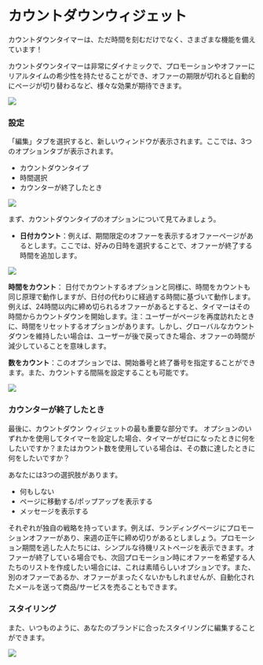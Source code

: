 # カウントダウンウィジェット

カウントダウンタイマーは、ただ時間を刻むだけでなく、さまざまな機能を備えています！

カウントダウンタイマーは非常にダイナミックで、プロモーションやオファーにリアルタイムの希少性を持たせることができ、オファーの期限が切れると自動的にページが切り替わるなど、様々な効果が期待できます。

![](https://1369750374-files.gitbook.io/~/files/v0/b/gitbook-x-prod.appspot.com/o/spaces%2FWQDl1MvGQxbiNyVOzW8v%2Fuploads%2FEBiqAZtXRODKiHbjIsHN%2Ftimer%20widget.PNG?alt=media\&token=23ddadfe-d359-44ad-96c4-6796355396eb)

### 設定

「編集」タブを選択すると、新しいウィンドウが表示されます。ここでは、3つのオプションタブが表示されます。

* カウントダウンタイプ
* 時間選択
* カウンターが終了したとき

![](https://1369750374-files.gitbook.io/~/files/v0/b/gitbook-x-prod.appspot.com/o/spaces%2FWQDl1MvGQxbiNyVOzW8v%2Fuploads%2FCURIanqKCOvP7eGHWYjN%2Ftimer%20count%20time.PNG?alt=media\&token=d3b92bb9-dda3-4389-b059-8dfcde9ec378)

まず、カウントダウンタイプのオプションについて見てみましょう。

* **日付カウント**：例えば、期間限定のオファーを表示するオファーページがあるとします。ここでは、好みの日時を選択することで、オファーが終了する時間を追加します。

![](https://1369750374-files.gitbook.io/~/files/v0/b/gitbook-x-prod.appspot.com/o/spaces%2FWQDl1MvGQxbiNyVOzW8v%2Fuploads%2FEZJJoF2S3knBh04DPAQj%2Ftimer%20count%20to%20date.PNG?alt=media\&token=047438be-93c4-494b-aaca-38b5b1d11fc5)

**時間をカウント**： 日付でカウントするオプションと同様に、時間をカウントも同じ原理で動作しますが、日付の代わりに経過する時間に基づいて動作します。例えば、24時間以内に締め切られるオファーがあるとすると、タイマーはその時間からカウントダウンを開始します。注：ユーザーがページを再度訪れたときに、時間をリセットするオプションがあります。しかし、グローバルなカウントダウンを維持したい場合は、ユーザーが後で戻ってきた場合、オファーの時間が減少していることを意味します。

**数をカウント**：このオプションでは、開始番号と終了番号を指定することができます。また、カウントする間隔を設定することも可能です。

![](https://1369750374-files.gitbook.io/~/files/v0/b/gitbook-x-prod.appspot.com/o/spaces%2FWQDl1MvGQxbiNyVOzW8v%2Fuploads%2FTLGmagI00EvmximJ5f9n%2Ftimer%20count%20number.PNG?alt=media\&token=cbc81ac8-99c6-4f69-a170-7210b8fa3588)

### カウンターが終了したとき

最後に、カウントダウン ウィジェットの最も重要な部分です。 オプションのいずれかを使用してタイマーを設定した場合、タイマーがゼロになったときに何をしたいですか？またはカウント数を使用している場合は、その数に達したときに何をしたいですか？

あなたには3つの選択肢があります。

* 何もしない
* ページに移動する/ポップアップを表示する
* メッセージを表示する

それぞれが独自の戦略を持っています。例えば、ランディングページにプロモーションオファーがあり、来週の正午に締め切りがあるとしましょう。プロモーション期間を逃した人たちには、シンプルな待機リストページを表示できます。オファーが終了している場合でも、次回プロモーション時にオファーを希望する人たちのリストを作成したい場合には、これは素晴らしいオプションです。また、別のオファーであるか、オファーがまったくないかもしれませんが、自動化されたメールを送って商品/サービスを売ることもできます。

### スタイリング

また、いつものように、あなたのブランドに合ったスタイリングに編集することができます。

![](https://1369750374-files.gitbook.io/~/files/v0/b/gitbook-x-prod.appspot.com/o/spaces%2FWQDl1MvGQxbiNyVOzW8v%2Fuploads%2Fe0qF2h8DCnbXTLF2poBi%2Fcountdown%20styling.PNG?alt=media\&token=c5bf77c9-8fc2-43b2-8822-6d57e359e8ba)
